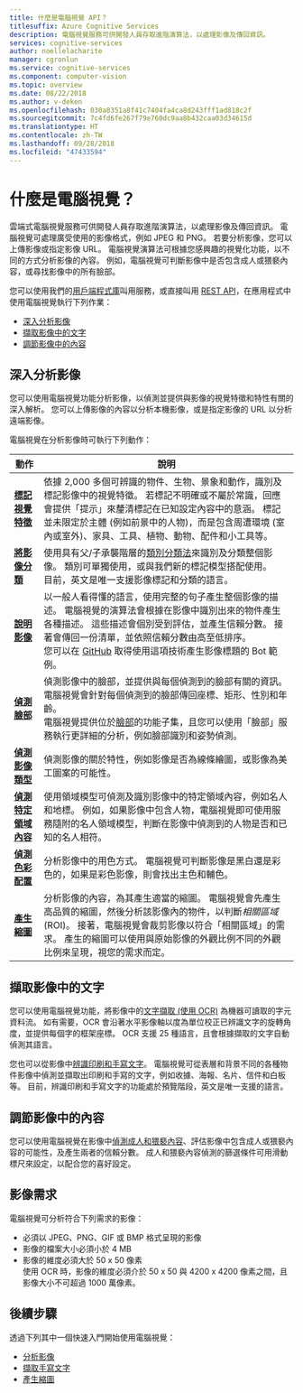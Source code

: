 ```yaml
---
title: 什麼是電腦視覺 API？
titlesuffix: Azure Cognitive Services
description: 電腦視覺服務可供開發人員存取進階演算法，以處理影像及傳回資訊。
services: cognitive-services
author: noellelacharite
manager: cgronlun
ms.service: cognitive-services
ms.component: computer-vision
ms.topic: overview
ms.date: 08/22/2018
ms.author: v-deken
ms.openlocfilehash: 030a8351a8f41c7404fa4ca8d243fff1ad818c2f
ms.sourcegitcommit: 7c4fd6fe267f79e760dc9aa8b432caa03d34615d
ms.translationtype: HT
ms.contentlocale: zh-TW
ms.lasthandoff: 09/28/2018
ms.locfileid: "47433594"
---
```

# <a name="what-is-computer-vision"></a>什麼是電腦視覺？

雲端式電腦視覺服務可供開發人員存取進階演算法，以處理影像及傳回資訊。 電腦視覺可處理廣受使用的影像格式，例如 JPEG 和 PNG。 若要分析影像，您可以上傳影像或指定影像 URL。 電腦視覺演算法可根據您感興趣的視覺化功能，以不同的方式分析影像的內容。 例如，電腦視覺可判斷影像中是否包含成人或猥褻內容，或尋找影像中的所有臉部。

您可以使用我們的[用戶端程式庫](quickstarts-sdk/csharp-analyze-sdk.md)叫用服務，或直接叫用 [REST API](vision-api-how-to-topics/howtocallvisionapi.md)，在應用程式中使用電腦視覺執行下列作業：

- [深入分析影像](#analyzing-images-for-insight)
- [擷取影像中的文字](#extracting-text-from-images)
- [調節影像中的內容](#moderating-content-in-images)

## <a name="analyzing-images-for-insight"></a>深入分析影像

您可以使用電腦視覺功能分析影像，以偵測並提供與影像的視覺特徵和特性有關的深入解析。 您可以上傳影像的內容以分析本機影像，或是指定影像的 URL 以分析遠端影像。

電腦視覺在分析影像時可執行下列動作：

| 動作 | 說明 |
| ------ | ----------- |
|**[標記視覺特徵](concept-tagging-images.md)**|依據 2,000 多個可辨識的物件、生物、景象和動作，識別及標記影像中的視覺特徵。 若標記不明確或不屬於常識，回應會提供「提示」來釐清標記在已知設定內容中的意涵。 標記並未限定於主體 (例如前景中的人物)，而是包含周遭環境 (室內或室外)、家具、工具、植物、動物、配件和小工具等。|
|**[將影像分類](concept-categorizing-images.md)**|使用具有父/子承襲階層的[類別分類法](Category-Taxonomy.md)來識別及分類整個影像。 類別可單獨使用，或與我們新的標記模型搭配使用。<br/>目前，英文是唯一支援影像標記和分類的語言。|
|**[說明影像](concept-describing-images.md)**|以一般人看得懂的語言，使用完整的句子產生整個影像的描述。 電腦視覺的演算法會根據在影像中識別出來的物件產生各種描述。 這些描述會個別受到評估，並產生信賴分數。 接著會傳回一份清單，並依照信賴分數由高至低排序。<br/>您可以在 [GitHub](https://github.com/Microsoft/BotBuilder-Samples/tree/master/CSharp/intelligence-ImageCaption) 取得使用這項技術產生影像標題的 Bot 範例。|
|**[偵測臉部](concept-detecting-faces.md)** |偵測影像中的臉部，並提供與每個偵測到的臉部有關的資訊。 電腦視覺會針對每個偵測到的臉部傳回座標、矩形、性別和年齡。<br/>電腦視覺提供位於[臉部](/azure/cognitive-services/face/)的功能子集，且您可以使用「臉部」服務執行更詳細的分析，例如臉部識別和姿勢偵測。|
|**[偵測影像類型](concept-detecting-image-types.md)**|偵測影像的關於特性，例如影像是否為線條繪圖，或影像為美工圖案的可能性。|
|**[偵測特定領域內容](concept-detecting-domain-content.md)**|使用領域模型可偵測及識別影像中的特定領域內容，例如名人和地標。 例如，如果影像中包含人物，電腦視覺即可使用服務隨附的名人領域模型，判斷在影像中偵測到的人物是否和已知的名人相符。|
|**[偵測色彩配置](concept-detecting-color-schemes.md)**|分析影像中的用色方式。 電腦視覺可判斷影像是黑白還是彩色的，如果是彩色影像，則會找出主色和輔色。|
|**[產生縮圖](concept-generating-thumbnails.md)**|分析影像的內容，為其產生適當的縮圖。 電腦視覺會先產生高品質的縮圖，然後分析該影像內的物件，以判斷*相關區域* (ROI)。 接著，電腦視覺會裁剪影像以符合「相關區域」的需求。 產生的縮圖可以使用與原始影像的外觀比例不同的外觀比例來呈現，視您的需求而定。|

## <a name="extracting-text-from-images"></a>擷取影像中的文字

您可以使用電腦視覺功能，將影像中的[文字擷取 (使用 OCR)](concept-extracting-text-ocr.md) 為機器可讀取的字元資料流。 如有需要，OCR 會沿著水平影像軸以度為單位校正已辨識文字的旋轉角度，並提供每個字的框架座標。 OCR 支援 25 種語言，且會根據擷取的文字自動偵測其語言。

您也可以從影像中[辨識印刷和手寫文字](concept-recognizing-text.md)。 電腦視覺可從表層和背景不同的各種物件影像中偵測並擷取出印刷和手寫的文字，例如收據、海報、名片、信件和白板等。 目前，辨識印刷和手寫文字的功能處於預覽階段，英文是唯一支援的語言。  

## <a name="moderating-content-in-images"></a>調節影像中的內容

您可以使用電腦視覺在影像中[偵測成人和猥褻內容](concept-detecting-adult-content.md)、評估影像中包含成人或猥褻內容的可能性，及產生兩者的信賴分數。 成人和猥褻內容偵測的篩選條件可用滑動標尺來設定，以配合您的喜好設定。

## <a name="image-requirements"></a>影像需求

電腦視覺可分析符合下列需求的影像：

- 必須以 JPEG、PNG、GIF 或 BMP 格式呈現的影像
- 影像的檔案大小必須小於 4 MB
- 影像的維度必須大於 50 x 50 像素  
  使用 OCR 時，影像的維度必須介於 50 x 50 與 4200 x 4200 像素之間，且影像大小不可超過 1000 萬像素。

## <a name="next-steps"></a>後續步驟

透過下列其中一個快速入門開始使用電腦視覺：

- [分析影像](quickstarts-sdk/csharp-analyze-sdk.md)
- [擷取手寫文字](quickstarts-sdk/csharp-hand-text-sdk.md)
- [產生縮圖](quickstarts-sdk/csharp-thumb-sdk.md)
